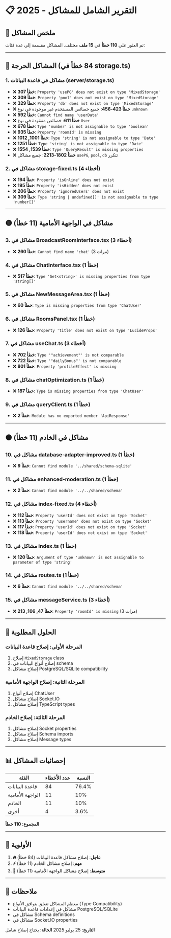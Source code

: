 # 📋 التقرير الشامل للمشاكل - 2025

## 🚨 ملخص المشاكل

تم العثور على **110 خطأ** في **15 ملف** مختلف. المشاكل مقسمة إلى عدة فئات:

---

## 🔴 المشاكل الحرجة (84 خطأ في storage.ts)

### 1. **مشاكل في قاعدة البيانات (server/storage.ts)**
- ❌ **خطأ 307**: `Property 'usePG' does not exist on type 'MixedStorage'`
- ❌ **خطأ 309**: `Property 'pool' does not exist on type 'MixedStorage'`
- ❌ **خطأ 329**: `Property 'db' does not exist on type 'MixedStorage'`
- ❌ **خطأ 423-456**: جميع خصائص المستخدم غير موجودة في نوع `unknown`
- ❌ **خطأ 592**: `Cannot find name 'userData'`
- ❌ **خطأ 611**: خصائص مفقودة في نوع `User`
- ❌ **خطأ 678**: `Type 'number' is not assignable to type 'boolean'`
- ❌ **خطأ 935**: `Property 'roomId' is missing`
- ❌ **خطأ 1001, 1012**: `Type 'string' is not assignable to type 'Date'`
- ❌ **خطأ 1251**: `Type 'string' is not assignable to type 'Date'`
- ❌ **خطأ 1539, 1554**: `Type 'QueryResult' is missing properties`
- ❌ **خطأ 1802-2213**: جميع مشاكل `usePG`, `pool`, `db` تتكرر

### 2. **مشاكل في storage-fixed.ts (4 أخطاء)**
- ❌ **خطأ 194**: `Property 'isOnline' does not exist`
- ❌ **خطأ 195**: `Property 'isHidden' does not exist`
- ❌ **خطأ 206**: `Property 'ignoredUsers' does not exist`
- ❌ **خطأ 309**: `Type 'string | undefined[]' is not assignable to type 'number[]'`

---

## 🟡 مشاكل في الواجهة الأمامية (11 خطأ)

### 3. **مشاكل في BroadcastRoomInterface.tsx (3 أخطاء)**
- ❌ **خطأ 260**: `Cannot find name 'chat'` (3 مرات)

### 4. **مشاكل في ChatInterface.tsx (1 خطأ)**
- ❌ **خطأ 517**: `Type 'Set<string>' is missing properties from type 'string[]'`

### 5. **مشاكل في NewMessageArea.tsx (1 خطأ)**
- ❌ **خطأ 60**: `Type is missing properties from type 'ChatUser'`

### 6. **مشاكل في RoomsPanel.tsx (1 خطأ)**
- ❌ **خطأ 126**: `Property 'title' does not exist on type 'LucideProps'`

### 7. **مشاكل في useChat.ts (3 أخطاء)**
- ❌ **خطأ 702**: `Type '"achievement"' is not comparable`
- ❌ **خطأ 722**: `Type '"dailyBonus"' is not comparable`
- ❌ **خطأ 801**: `Property 'profileEffect' is missing`

### 8. **مشاكل في chatOptimization.ts (1 خطأ)**
- ❌ **خطأ 187**: `Type is missing properties from type 'ChatUser'`

### 9. **مشاكل في queryClient.ts (1 خطأ)**
- ❌ **خطأ 2**: `Module has no exported member 'ApiResponse'`

---

## 🟠 مشاكل في الخادم (11 خطأ)

### 10. **مشاكل في database-adapter-improved.ts (1 خطأ)**
- ❌ **خطأ 9**: `Cannot find module '../shared/schema-sqlite'`

### 11. **مشاكل في enhanced-moderation.ts (1 خطأ)**
- ❌ **خطأ 2**: `Cannot find module '../../shared/schema'`

### 12. **مشاكل في index-fixed.ts (4 أخطاء)**
- ❌ **خطأ 112**: `Property 'userId' does not exist on type 'Socket'`
- ❌ **خطأ 113**: `Property 'username' does not exist on type 'Socket'`
- ❌ **خطأ 117**: `Property 'userId' does not exist on type 'Socket'`
- ❌ **خطأ 118**: `Property 'userId' does not exist on type 'Socket'`

### 13. **مشاكل في index.ts (1 خطأ)**
- ❌ **خطأ 120**: `Argument of type 'unknown' is not assignable to parameter of type 'string'`

### 14. **مشاكل في routes.ts (1 خطأ)**
- ❌ **خطأ 6**: `Cannot find module '../../shared/schema'`

### 15. **مشاكل في messageService.ts (3 أخطاء)**
- ❌ **خطأ 47, 106, 213**: `Property 'roomId' is missing` (3 مرات)

---

## 🔧 الحلول المطلوبة

### **المرحلة الأولى: إصلاح قاعدة البيانات**
1. إصلاح `MixedStorage` class
2. إصلاح أنواع البيانات في schema
3. إصلاح مشاكل PostgreSQL/SQLite compatibility

### **المرحلة الثانية: إصلاح الواجهة الأمامية**
1. إصلاح أنواع ChatUser
2. إصلاح مشاكل Socket.IO
3. إصلاح مشاكل TypeScript types

### **المرحلة الثالثة: إصلاح الخادم**
1. إصلاح مشاكل Socket properties
2. إصلاح مشاكل Schema imports
3. إصلاح مشاكل Message types

---

## 📊 إحصائيات المشاكل

| الفئة | عدد الأخطاء | النسبة |
|-------|-------------|--------|
| قاعدة البيانات | 84 | 76.4% |
| الواجهة الأمامية | 11 | 10% |
| الخادم | 11 | 10% |
| أخرى | 4 | 3.6% |

**المجموع: 110 خطأ**

---

## 🎯 الأولوية

1. **🔥 عاجل**: إصلاح مشاكل قاعدة البيانات (84 خطأ)
2. **⚡ مهم**: إصلاح مشاكل الخادم (11 خطأ)
3. **📱 متوسط**: إصلاح مشاكل الواجهة الأمامية (11 خطأ)

---

## 📝 ملاحظات

- معظم المشاكل تتعلق بتوافق الأنواع (Type Compatibility)
- مشاكل في إعدادات قاعدة البيانات PostgreSQL/SQLite
- مشاكل في Schema definitions
- مشاكل في Socket.IO properties

**التاريخ**: 25 يوليو 2025
**الحالة**: يحتاج إصلاح شامل